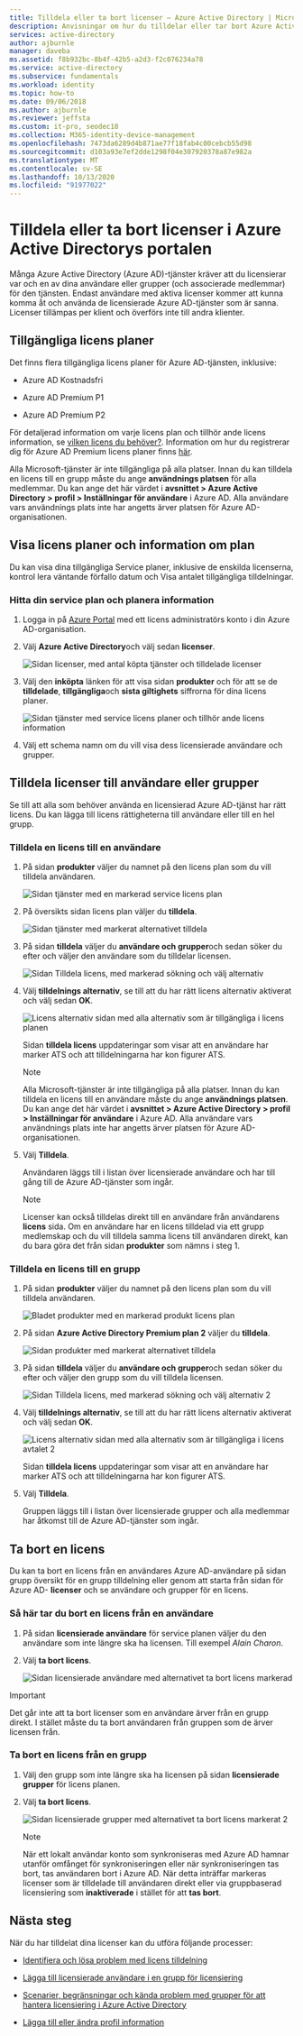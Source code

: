 ```yaml
---
title: Tilldela eller ta bort licenser – Azure Active Directory | Microsoft Docs
description: Anvisningar om hur du tilldelar eller tar bort Azure Active Directory licenser från dina användare eller grupper.
services: active-directory
author: ajburnle
manager: daveba
ms.assetid: f8b932bc-8b4f-42b5-a2d3-f2c076234a78
ms.service: active-directory
ms.subservice: fundamentals
ms.workload: identity
ms.topic: how-to
ms.date: 09/06/2018
ms.author: ajburnle
ms.reviewer: jeffsta
ms.custom: it-pro, seodec18
ms.collection: M365-identity-device-management
ms.openlocfilehash: 7473da6289d4b871ae77f18fab4c00cebcb55d98
ms.sourcegitcommit: d103a93e7ef2dde1298f04e307920378a87e982a
ms.translationtype: MT
ms.contentlocale: sv-SE
ms.lasthandoff: 10/13/2020
ms.locfileid: "91977022"
---
```

# <a name="assign-or-remove-licenses-in-the-azure-active-directory-portal"></a>Tilldela eller ta bort licenser i Azure Active Directorys portalen

Många Azure Active Directory (Azure AD)-tjänster kräver att du licensierar var och en av dina användare eller grupper (och associerade medlemmar) för den tjänsten. Endast användare med aktiva licenser kommer att kunna komma åt och använda de licensierade Azure AD-tjänster som är sanna. Licenser tillämpas per klient och överförs inte till andra klienter. 

## <a name="available-license-plans"></a>Tillgängliga licens planer

Det finns flera tillgängliga licens planer för Azure AD-tjänsten, inklusive:

- Azure AD Kostnadsfri

- Azure AD Premium P1

- Azure AD Premium P2

För detaljerad information om varje licens plan och tillhör ande licens information, se [vilken licens du behöver?](https://azure.microsoft.com/pricing/details/active-directory/). Information om hur du registrerar dig för Azure AD Premium licens planer finns [här](./active-directory-get-started-premium.md).

Alla Microsoft-tjänster är inte tillgängliga på alla platser. Innan du kan tilldela en licens till en grupp måste du ange **användnings platsen** för alla medlemmar. Du kan ange det här värdet i **avsnittet &gt; Azure Active Directory &gt; profil &gt; Inställningar för användare** i Azure AD. Alla användare vars användnings plats inte har angetts ärver platsen för Azure AD-organisationen.

## <a name="view-license-plans-and-plan-details"></a>Visa licens planer och information om plan

Du kan visa dina tillgängliga Service planer, inklusive de enskilda licenserna, kontrol lera väntande förfallo datum och Visa antalet tillgängliga tilldelningar.

### <a name="to-find-your-service-plan-and-plan-details"></a>Hitta din service plan och planera information

1. Logga in på [Azure Portal](https://portal.azure.com/) med ett licens administratörs konto i din Azure AD-organisation.

1. Välj **Azure Active Directory**och välj sedan **licenser**.

    ![Sidan licenser, med antal köpta tjänster och tilldelade licenser](media/license-users-groups/license-details-blade.png)

1. Välj den **inköpta** länken för att visa sidan **produkter** och för att se de **tilldelade**, **tillgängliga**och **sista giltighets** siffrorna för dina licens planer.

    ![Sidan tjänster med service licens planer och tillhör ande licens information](media/license-users-groups/license-products-blade-with-products.png)

1. Välj ett schema namn om du vill visa dess licensierade användare och grupper.

## <a name="assign-licenses-to-users-or-groups"></a>Tilldela licenser till användare eller grupper

Se till att alla som behöver använda en licensierad Azure AD-tjänst har rätt licens. Du kan lägga till licens rättigheterna till användare eller till en hel grupp.

### <a name="to-assign-a-license-to-a-user"></a>Tilldela en licens till en användare

1. På sidan **produkter** väljer du namnet på den licens plan som du vill tilldela användaren.

    ![Sidan tjänster med en markerad service licens plan](media/license-users-groups/license-products-blade-with-product-highlight.png)

1. På översikts sidan licens plan väljer du **tilldela**.

    ![Sidan tjänster med markerat alternativet tilldela](media/license-users-groups/license-products-blade-with-assign-option-highlight.png)

1. På sidan **tilldela** väljer du **användare och grupper**och sedan söker du efter och väljer den användare som du tilldelar licensen.

    ![Sidan Tilldela licens, med markerad sökning och välj alternativ](media/license-users-groups/assign-license-blade-with-highlight.png)

1. Välj **tilldelnings alternativ**, se till att du har rätt licens alternativ aktiverat och välj sedan **OK**.

    ![Licens alternativ sidan med alla alternativ som är tillgängliga i licens planen](media/license-users-groups/license-option-blade-assignments.png)

    Sidan **tilldela licens** uppdateringar som visar att en användare har marker ATS och att tilldelningarna har kon figurer ATS.

    > [!NOTE]
    > Alla Microsoft-tjänster är inte tillgängliga på alla platser. Innan du kan tilldela en licens till en användare måste du ange **användnings platsen**. Du kan ange det här värdet i **avsnittet &gt; Azure Active Directory &gt; profil &gt; Inställningar för användare** i Azure AD. Alla användare vars användnings plats inte har angetts ärver platsen för Azure AD-organisationen.

1. Välj **Tilldela**.

    Användaren läggs till i listan över licensierade användare och har till gång till de Azure AD-tjänster som ingår.
    > [!NOTE]
    > Licenser kan också tilldelas direkt till en användare från användarens **licens** sida. Om en användare har en licens tilldelad via ett grupp medlemskap och du vill tilldela samma licens till användaren direkt, kan du bara göra det från sidan **produkter** som nämns i steg 1.

### <a name="to-assign-a-license-to-a-group"></a>Tilldela en licens till en grupp

1. På sidan **produkter** väljer du namnet på den licens plan som du vill tilldela användaren.

    ![Bladet produkter med en markerad produkt licens plan](media/license-users-groups/license-products-blade-with-product-highlight.png)

1. På sidan **Azure Active Directory Premium plan 2** väljer du **tilldela**.

    ![Sidan produkter med markerat alternativet tilldela](media/license-users-groups/license-products-blade-with-assign-option-highlight.png)

1. På sidan **tilldela** väljer du **användare och grupper**och sedan söker du efter och väljer den grupp som du vill tilldela licensen.

    ![Sidan Tilldela licens, med markerad sökning och välj alternativ 2](media/license-users-groups/assign-group-license-blade-with-highlight.png)

1. Välj **tilldelnings alternativ**, se till att du har rätt licens alternativ aktiverat och välj sedan **OK**.

    ![Licens alternativ sidan med alla alternativ som är tillgängliga i licens avtalet 2](media/license-users-groups/license-option-blade-group-assignments.png)

    Sidan **tilldela licens** uppdateringar som visar att en användare har marker ATS och att tilldelningarna har kon figurer ATS.

1. Välj **Tilldela**.

    Gruppen läggs till i listan över licensierade grupper och alla medlemmar har åtkomst till de Azure AD-tjänster som ingår.

## <a name="remove-a-license"></a>Ta bort en licens

Du kan ta bort en licens från en användares Azure AD-användare på sidan grupp översikt för en grupp tilldelning eller genom att starta från sidan för Azure AD- **licenser** och se användare och grupper för en licens.

### <a name="to-remove-a-license-from-a-user"></a>Så här tar du bort en licens från en användare

1. På sidan **licensierade användare** för service planen väljer du den användare som inte längre ska ha licensen. Till exempel _Alain Charon_.

1. Välj **ta bort licens**.

    ![Sidan licensierade användare med alternativet ta bort licens markerad](media/license-users-groups/license-products-user-blade-with-remove-option-highlight.png)

> [!IMPORTANT]
> Det går inte att ta bort licenser som en användare ärver från en grupp direkt. I stället måste du ta bort användaren från gruppen som de ärver licensen från.

### <a name="to-remove-a-license-from-a-group"></a>Ta bort en licens från en grupp

1. Välj den grupp som inte längre ska ha licensen på sidan **licensierade grupper** för licens planen.

1. Välj **ta bort licens**.

    ![Sidan licensierade grupper med alternativet ta bort licens markerat 2](media/license-users-groups/license-products-group-blade-with-remove-option-highlight.png)
    
    > [!NOTE]
    > När ett lokalt användar konto som synkroniseras med Azure AD hamnar utanför omfånget för synkroniseringen eller när synkroniseringen tas bort, tas användaren bort i Azure AD. När detta inträffar markeras licenser som är tilldelade till användaren direkt eller via gruppbaserad licensiering som **inaktiverade** i stället för att **tas bort**.

## <a name="next-steps"></a>Nästa steg

När du har tilldelat dina licenser kan du utföra följande processer:

- [Identifiera och lösa problem med licens tilldelning](../users-groups-roles/licensing-groups-resolve-problems.md)

- [Lägga till licensierade användare i en grupp för licensiering](../users-groups-roles/licensing-groups-migrate-users.md)

- [Scenarier, begränsningar och kända problem med grupper för att hantera licensiering i Azure Active Directory](../users-groups-roles/licensing-group-advanced.md)

- [Lägga till eller ändra profil information](active-directory-users-profile-azure-portal.md)
